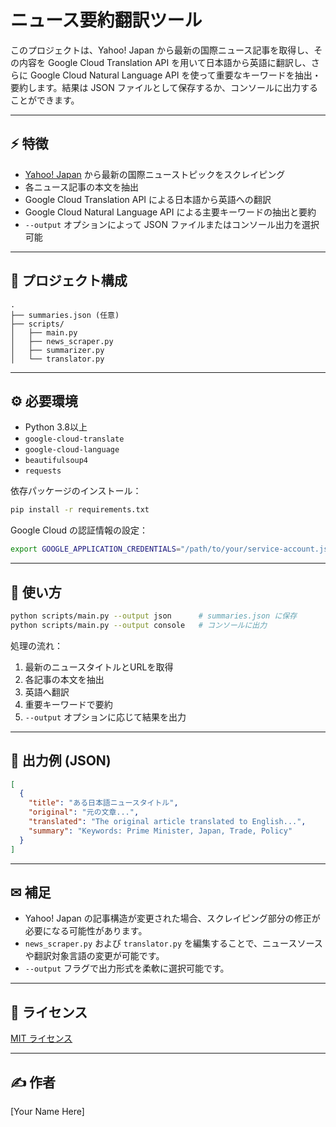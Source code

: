 # ニュース要約翻訳ツール

このプロジェクトは、Yahoo! Japan から最新の国際ニュース記事を取得し、その内容を Google Cloud Translation API を用いて日本語から英語に翻訳し、さらに Google Cloud Natural Language API を使って重要なキーワードを抽出・要約します。結果は JSON ファイルとして保存するか、コンソールに出力することができます。

---

## ⚡ 特徴

* [Yahoo! Japan](https://news.yahoo.co.jp/topics/world) から最新の国際ニューストピックをスクレイピング
* 各ニュース記事の本文を抽出
* Google Cloud Translation API による日本語から英語への翻訳
* Google Cloud Natural Language API による主要キーワードの抽出と要約
* `--output` オプションによって JSON ファイルまたはコンソール出力を選択可能

---

## 📂 プロジェクト構成

```
.
├── summaries.json (任意)
├── scripts/
│   ├── main.py
│   ├── news_scraper.py
│   ├── summarizer.py
│   └── translator.py
```

---

## ⚙ 必要環境

* Python 3.8以上
* `google-cloud-translate`
* `google-cloud-language`
* `beautifulsoup4`
* `requests`

依存パッケージのインストール：

```bash
pip install -r requirements.txt
```

Google Cloud の認証情報の設定：

```bash
export GOOGLE_APPLICATION_CREDENTIALS="/path/to/your/service-account.json"
```

---

## 🔧 使い方

```bash
python scripts/main.py --output json      # summaries.json に保存
python scripts/main.py --output console   # コンソールに出力
```

処理の流れ：

1. 最新のニュースタイトルとURLを取得
2. 各記事の本文を抽出
3. 英語へ翻訳
4. 重要キーワードで要約
5. `--output` オプションに応じて結果を出力

---

## 📗 出力例 (JSON)

```json
[
  {
    "title": "ある日本語ニュースタイトル",
    "original": "元の文章...",
    "translated": "The original article translated to English...",
    "summary": "Keywords: Prime Minister, Japan, Trade, Policy"
  }
]
```

---

## ✉ 補足

* Yahoo! Japan の記事構造が変更された場合、スクレイピング部分の修正が必要になる可能性があります。
* `news_scraper.py` および `translator.py` を編集することで、ニュースソースや翻訳対象言語の変更が可能です。
* `--output` フラグで出力形式を柔軟に選択可能です。

---

## 🚀 ライセンス

[MIT ライセンス](./LICENSE)

---

## ✍️ 作者

\[Your Name Here]
